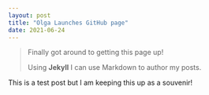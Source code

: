 ```yaml
---
layout: post
title: "Olga Launches GitHub page"
date: 2021-06-24
---
```


> Finally got around to getting this page up!
>
> Using **Jekyll** I can use Markdown to author my posts.

This is a test post but I am keeping this up as a souvenir!

